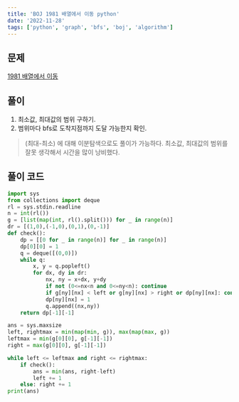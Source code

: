 ```yaml
---
title: 'BOJ 1981 배열에서 이동 python'
date: '2022-11-28'
tags: ['python', 'graph', 'bfs', 'boj', 'algorithm']
---
```





## 문제
[1981 배열에서 이동](https://www.acmicpc.net/problem/1981)

## 풀이
  1. 최소값, 최대값의 범위 구하기.
  2. 범위마다 bfs로 도착지점까지 도달 가능한지 확인. 

> (최대-최소) 에 대해 이분탐색으로도 풀이가 가능하다. 최소값, 최대값의 범위를 잘못 생각해서 시간을 많이 낭비했다.

## 풀이 코드
```python
import sys
from collections import deque
rl = sys.stdin.readline
n = int(rl())
g = [list(map(int, rl().split())) for _ in range(n)]
dr = [(1,0),(-1,0),(0,1),(0,-1)]
def check():
    dp = [[0 for _ in range(n)] for _ in range(n)]
    dp[0][0] = 1
    q = deque([(0,0)])
    while q:
        x, y = q.popleft()
        for dx, dy in dr:
            nx, ny = x+dx, y+dy
            if not (0<=nx<n and 0<=ny<n): continue
            if g[ny][nx] < left or g[ny][nx] > right or dp[ny][nx]: continue
            dp[ny][nx] = 1
            q.append((nx,ny))
    return dp[-1][-1]

ans = sys.maxsize
left, rightmax = min(map(min, g)), max(map(max, g))
leftmax = min(g[0][0], g[-1][-1])
right = max(g[0][0], g[-1][-1])

while left <= leftmax and right <= rightmax:
    if check():
        ans = min(ans, right-left)
        left += 1
    else: right += 1
print(ans)
```
